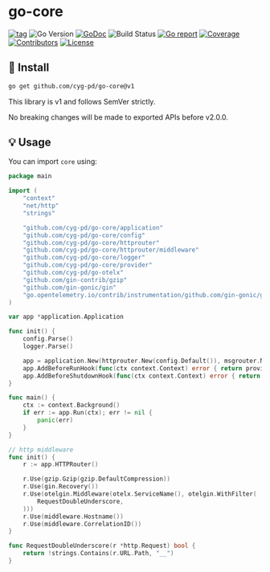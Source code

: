 # go-core

[![tag](https://img.shields.io/github/tag/cyg-pd/go-core.svg)](https://github.com/cyg-pd/go-core/releases)
![Go Version](https://img.shields.io/badge/Go-%3E%3D%201.24-%23007d9c)
[![GoDoc](https://godoc.org/github.com/cyg-pd/go-core?status.svg)](https://pkg.go.dev/github.com/cyg-pd/go-core)
![Build Status](https://github.com/cyg-pd/go-core/actions/workflows/test.yml/badge.svg)
[![Go report](https://goreportcard.com/badge/github.com/cyg-pd/go-core)](https://goreportcard.com/report/github.com/cyg-pd/go-core)
[![Coverage](https://img.shields.io/codecov/c/github/cyg-pd/go-core)](https://codecov.io/gh/cyg-pd/go-core)
[![Contributors](https://img.shields.io/github/contributors/cyg-pd/go-core)](https://github.com/cyg-pd/go-core/graphs/contributors)
[![License](https://img.shields.io/github/license/cyg-pd/go-core)](./LICENSE)

## 🚀 Install

```sh
go get github.com/cyg-pd/go-core@v1
```

This library is v1 and follows SemVer strictly.

No breaking changes will be made to exported APIs before v2.0.0.

## 💡 Usage

You can import `core` using:

```go
package main

import (
	"context"
	"net/http"
	"strings"

	"github.com/cyg-pd/go-core/application"
	"github.com/cyg-pd/go-core/config"
	"github.com/cyg-pd/go-core/httprouter"
	"github.com/cyg-pd/go-core/httprouter/middleware"
	"github.com/cyg-pd/go-core/logger"
	"github.com/cyg-pd/go-core/provider"
	"github.com/cyg-pd/go-otelx"
	"github.com/gin-contrib/gzip"
	"github.com/gin-gonic/gin"
	"go.opentelemetry.io/contrib/instrumentation/github.com/gin-gonic/gin/otelgin"
)

var app *application.Application

func init() {
	config.Parse()
	logger.Parse()

	app = application.New(httprouter.New(config.Default()), msgrouter.New())
	app.AddBeforeRunHook(func(ctx context.Context) error { return provider.Boot() })
	app.AddBeforeShutdownHook(func(ctx context.Context) error { return provider.Shutdown() })
}

func main() {
	ctx := context.Background()
	if err := app.Run(ctx); err != nil {
		panic(err)
	}
}

// http middleware
func init() {
	r := app.HTTPRouter()

	r.Use(gzip.Gzip(gzip.DefaultCompression))
	r.Use(gin.Recovery())
	r.Use(otelgin.Middleware(otelx.ServiceName(), otelgin.WithFilter(
		RequestDoubleUnderscore,
	)))
	r.Use(middleware.Hostname())
	r.Use(middleware.CorrelationID())
}

func RequestDoubleUnderscore(r *http.Request) bool {
	return !strings.Contains(r.URL.Path, "__")
}
```
